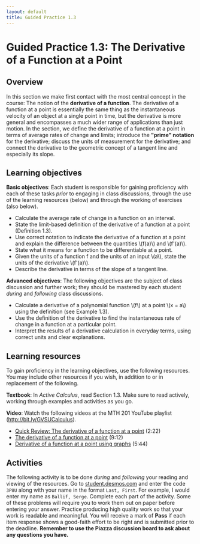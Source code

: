 ```yaml
---
layout: default
title: Guided Practice 1.3
---
```

# Guided Practice 1.3:	The Derivative of a Function at a Point

## Overview

In this section we make first contact with the most central concept in the course: The notion of the **derivative of a function**. The derivative of a function at a point is essentially the same thing as the instantaneous velocity of an object at a single point in time, but the derivative is more general and encompasses a much wider range of applications than just motion. In the section, we define the derivative of a function at a point in terms of average rates of change and limits; introduce the **"prime" notation** for the derivative; discuss the units of measurement for the derivative; and connect the derivative to the geometric concept of a tangent line and especially its slope.

## Learning objectives

__Basic objectives__: Each student is responsible for gaining proficiency with each of these tasks _prior_ to engaging in class discussions, through the use of the learning resources (below) and through the working of exercises (also below). 

* Calculate the average rate of change in a function on an interval. 
* State the limit-based definition of the derivative of a function at a point (Definition 1.3). 
* Use correct notation to indicate the derivative of a function at a point and explain the difference between the quantities \\(f(a)\\) and \\(f'(a)\\). 
* State what it means for a function to be differentiable at a point. 
* Given the units of a function f and the units of an input \\(a\\), state the units of the derivative \\(f'(a)\\). 
* Describe the derivative in terms of the slope of a tangent line. 

__Advanced objectives__: The following objectives are the subject of class discussion and further work; they should be mastered by each student _during_ and _following_ class discussions. 

* Calculate a derivative of a polynomial function \\(f\\) at a point \\(x = a\\) using the definition (see Example 1.3). 
* Use the definition of the derivative to find the instantaneous rate of change in a function at a particular point. 
* Interpret the results of a derivative calculation in everyday terms, using correct units and clear explanations.

## Learning resources 

To gain proficiency in the learning objectives, use the following resources. You may include other resources if you wish, in addition to or in replacement of the following. 

__Textbook__: In _Active Calculus_, read Section 1.3. Make sure to read actively, working through examples and activities as you go. 

__Video__: Watch the following videos at the MTH 201 YouTube playlist (http://bit.ly/GVSUCalculus). 

- [Quick Review: The derivative of a function at a point](http://www.youtube.com/watch?v=0zpQnwVaU28) (2:22)
- [The derivative of a function at a point](http://www.youtube.com/watch?v=fQ5yelPpFk0) (9:12)
- [Derivative of a function at a point using graphs](http://www.youtube.com/watch?v=0DJPSYeLFpc) (5:44)

## Activities

The following activity is to be done _during_ and _following_ your reading and viewing of the resources. Go to [student.desmos.com](https://student.desmos.com/?prepopulateCode=3P8U) and enter the code `3P8U` along with your name in the format `Last, First`. For example, I would enter my name as `Ballif, Serge`. Complete each part of the activity. Some of these problems will require you to work them out on paper before entering your answer. Practice producing high quality work so that your work is readable and meaningful. You will receive a mark of __Pass__ if each item response shows a good-faith effort to be right and is submitted prior to the deadline. __Remember to use the Piazza discussion board to ask about any questions you have.__

